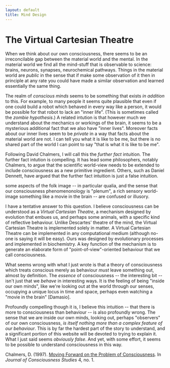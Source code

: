 ```yaml
---
layout: default
title: Mind Design
---
```


# The Virtual Cartesian Theatre

When we think about our own consciousness, there seems to be an
irreconcilable gap between the material world and the mental. In the
material world we find all the mind-stuff that is observable to science:
brains, neurons, synapses, neurochemical pathways. Things in the
material world are _public_ in the sense that if make some observation
of it then in principle at any rate you could have made a similar
observation and learned essentially the same thing.

The realm of _conscious minds_ seems to be something that exists _in
addition_ to this. For example, to many people it seems quite plausible
that even if one could build a robot which behaved in every way like a
person, it would be possible for that robot to lack an "inner life".
(This is sometimes called the _zombie hypothesis_.) A related intution
is that however much we understand about the mechanics or workings of
the brain, it seems to be a mysterious additional fact that we also have
"inner lives". Moreover facts about our inner lives seem to be _private_
in a way that facts about the material world are not. I can tell you
what it is like to be me, but there is no shared part of the world I can
point to say "that is what it is like to be me".

Following David Chalmers, I will call this the _further fact_ intuition.
The further fact intution is compelling. It has lead some philosophers,
notably Chalmers, to argue that the scientific world-view needs to be
extended to include consciousness as a new primitive ingredient. Others,
such as Daniel Dennett, have argued that the further fact intuition is
just a false intuition.

some aspects of the folk image
-- in particular qualia, and the sense that our consciousness
phenomenonology is "plenum", a rich sensory world-image something like a
movie in the brain -- are confused or illusory.

I have a tentative answer to this question. I believe consciousness can
be understood as a _Virtual Cartesian Theatre_, a mechanism designed by
evolution that embues us, and perhaps some animals, with a specific kind
of reflective behaviour. Unlike Descartes' theatre of the mind, the
Virtual Cartesian Theatre is implemented solely in matter. A Virtual
Cartesian Theatre can be implemented in any computational medium
(although no-one is saying it will be easy). Ours was designed by
evolutionary processes and implemented in biochemistry. A key function
of the mechanism is to generate an elaborate form of
"point-of-view"-oriented behaviour that we call consciousness.

What seems wrong with what I just wrote is that a theory of
consciousness which treats conscious merely as behaviour _must_ leave
something out, almost by definition. The _essence_ of consciousness --
the interesting bit -- isn't just that we _behave_ in interesting ways.
It is the feeling of being "inside our own minds", like we're looking
out at the world through our senses, occupying a unique locus in time
and space, perhaps even watching a "movie in the brain" [Damasio].

Profoundly compelling though it is, I believe this intuition -- that
there is more to consciousness than behaviour -- is also profoundly
wrong. The sense that we are inside our own minds, looking out, perhaps
"observers" of our own consciousness, _is itself nothing more than a
complex feature of our behaviour_. This is by far the hardest part of
the story to understand, and a significant portion of this website will
be devoted to trying to explain it. What I just said seems _obviously
false_. And yet, with some effort, it seems to be possible to understand
consciousness in this way.

<a name="chalmers97"></a>Chalmers, D. (1997).
[Moving Forward on the Problem of Consciousness](). In _Journal of
Consciousness Studies_ 4, no. 1.
